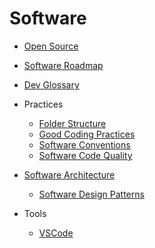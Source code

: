 # Software

- [Open Source](./open-source.md)
- [Software Roadmap](./software-roadmap.md)
- [Dev Glossary](./dev-glossary.md)

- Practices

  - [Folder Structure](./general/folder-structure.md)
  - [Good Coding Practices](./general/good-coding-practices.md)
  - [Software Conventions](./general/software-conventions.md)
  - [Software Code Quality](./general/software-code-quality.md)

- [Software Architecture](./general/software-architecture.md)
  - [Software Design Patterns](./general/software-design-patterns.md)
- Tools
  - [VSCode](./tools/vscode.md)
